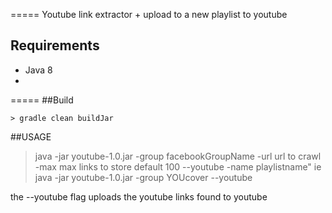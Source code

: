 =====
Youtube link extractor + upload to a new playlist to youtube

## Requirements

- Java 8
- 
=====
##Build

 	> gradle clean buildJar

 	

##USAGE
> java -jar youtube-1.0.jar -group facebookGroupName -url url to crawl -max max links to store default 100 --youtube -name playlistname"
> ie java -jar youtube-1.0.jar -group YOUcover --youtube

the --youtube flag uploads the youtube links found to youtube
